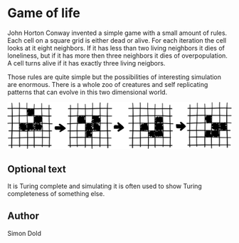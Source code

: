 <!-- BEGIN TITLE -->
# Game of life
<!-- END TITLE -->

<!-- BEGIN BODY -->
John Horton Conway invented a simple game with a small amount of rules. 
Each cell on a square grid is either dead or alive. For each iteration the cell looks at it eight neighbors.
If it has less than two living neighbors it dies of loneliness, but if it has more then three neighbors it dies of overpopulation. A cell turns alive if it has exactly three living neigbors.

Those rules are quite simple but the possibilities of interesting simulation are enormous. There is a whole zoo of creatures and self replicating patterns that can evolve in this two dimensional world. 
<!-- END BODY -->

                         
![game of life](../images/image-047-game-of-life.svg)


## Optional text
<!-- BEGIN OPTIONAL -->
It is Turing complete and simulating it is often used to show Turing completeness of something else.
<!-- END OPTIONAL -->



## Author
<!-- BEGIN AUTHOR -->
Simon Dold
<!-- END AUTHOR -->
